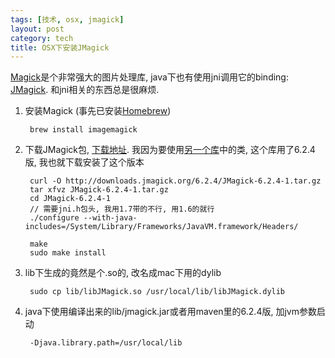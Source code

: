 ```yaml
---
tags: [技术, osx, jmagick]
layout: post
category: tech
title: OSX下安装JMagick
---
```


[Magick](www.imagemagick.org/)是个非常强大的图片处理库, java下也有使用jni调用它的binding: [JMagick](www.jmagick.org/). 和jni相关的东西总是很麻烦.

1. 安装Magick (事先已安装[Homebrew](http://mxcl.github.io/homebrew/))

        brew install imagemagick

2. 下载JMagick包, [下载地址](http://downloads.jmagick.org/). 我因为要使用[另一个库](https://github.com/haraldk/TwelveMonkeys/tree/master/imageio/imageio-jmagick)中的类, 这个库用了6.2.4版, 我也就下载安装了这个版本

        curl -O http://downloads.jmagick.org/6.2.4/JMagick-6.2.4-1.tar.gz
        tar xfvz JMagick-6.2.4-1.tar.gz
        cd JMagick-6.2.4-1
        // 需要jni.h包头, 我用1.7带的不行, 用1.6的就行
        ./configure --with-java-includes=/System/Library/Frameworks/JavaVM.framework/Headers/
        
        make
        sudo make install

3. lib下生成的竟然是个.so的, 改名成mac下用的dylib
        
        sudo cp lib/libJMagick.so /usr/local/lib/libJMagick.dylib

4. java下使用编译出来的lib/jmagick.jar或者用maven里的6.2.4版, 加jvm参数启动

        -Djava.library.path=/usr/local/lib